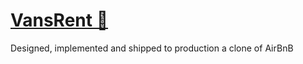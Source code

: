 [<h1 class="border bottom">VansRent 🚐 </h1>](ttps://vansrent.herokuapp.com/)

<p>Designed, implemented and shipped to production a clone of AirBnB</p>
